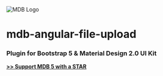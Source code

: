 ![MDB Logo](https://mdbootstrap.com/img/Marketing/general/logo/medium/mdb-r.png)

# mdb-angular-file-upload

### Plugin for Bootstrap 5 & Material Design 2.0 UI Kit

**[>> Support MDB 5 with a STAR](https://github.com/mdbootstrap/mdb-angular-ui-kit/)**